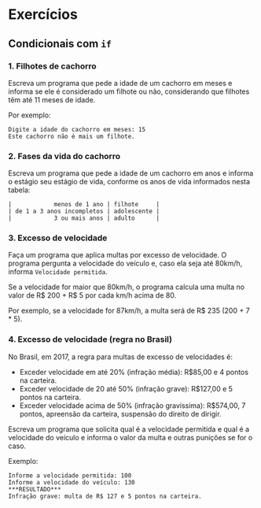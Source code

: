 # Exercícios

## Condicionais com `if`

### 1. Filhotes de cachorro

Escreva um programa que pede a idade de um cachorro em meses e informa se ele é considerado um filhote ou não, considerando que filhotes têm até 11 meses de idade.

Por exemplo:

```
Digite a idade do cachorro em meses: 15
Este cachorro não é mais um filhote.
```

### 2. Fases da vida do cachorro

Escreva um programa que pede a idade de um cachorro em anos e informa o estágio seu estágio de vida, conforme os anos de vida informados nesta tabela:

```
|            menos de 1 ano | filhote     |
| de 1 a 3 anos incompletos | adolescente |
|            3 ou mais anos | adulto      |
```

### 3. Excesso de velocidade

Faça um programa que aplica multas por excesso de velocidade. O programa pergunta a velocidade do veículo e, caso ela seja até 80km/h, informa `Velocidade permitida`.

Se a velocidade for maior que 80km/h, o programa calcula uma multa no valor de R$ 200 + R$ 5 por cada km/h acima de 80.

Por exemplo, se a velocidade for 87km/h, a multa será de R$ 235 (200 + 7 * 5).


### 4. Excesso de velocidade (regra no Brasil)

No Brasil, em 2017, a regra para multas de excesso de velocidades é:

- Exceder velocidade em até 20% (infração média): R$85,00 e 4 pontos na carteira.
- Exceder velocidade de 20 até 50% (infração grave): R$127,00 e 5 pontos na carteira.
- Exceder velocidade acima de 50% (infração gravíssima): R$574,00, 7 pontos, apreensão da carteira, suspensão do direito de dirigir.

Escreva um programa que solicita qual é a velocidade permitida e qual é a velocidade do veículo e informa o valor da multa e outras punições se for o caso.

Exemplo:

```
Informe a velocidade permitida: 100
Informe a velocidade do veículo: 130
***RESULTADO***
Infração grave: multa de R$ 127 e 5 pontos na carteira.
```
